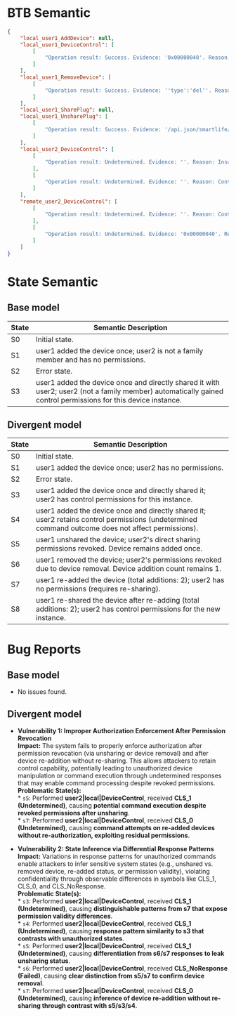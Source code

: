 # BTB Semantic
```json
{
    "local_user1_AddDevice": null,
    "local_user1_DeviceControl": [
        [
            "Operation result: Success. Evidence: '0x00000040'. Reason: MQTT PUBACK acknowledgment (0x00000040) confirms successful QoS1 command delivery. Traffic pattern observations of trailing 1-byte null packets were insufficient to contradict transaction completion due to absence of explicit error indicators in payloads."
        ]
    ],
    "local_user1_RemoveDevice": [
        [
            "Operation result: Success. Evidence: ''type':'del''. Reason: MQTT deletion command (type='del') confirmed delivered via PUBACK acknowledgment targeting device removal. Execution success inferred from delivery patterns, though explicit result code remains absent in payload."
        ]
    ],
    "local_user1_SharePlug": null,
    "local_user1_UnsharePlug": [
        [
            "Operation result: Success. Evidence: '/api.json/smartlife/m/sharing/device/remove'; 'success':true. Reason: Unshare operation confirmed via '/api.json/smartlife/m/sharing/device/remove' endpoint with explicit 'success':true payload response, indicating operational completion."
        ]
    ],
    "local_user2_DeviceControl": [
        [
            "Operation result: Undetermined. Evidence: ''. Reason: Insufficient traffic volume (single-packet flows) prevents pattern analysis. No device control context or actionable indicators detected in payloads. Absence of MQTT command semantics or status codes prohibits conclusive determination."
        ],
        [
            "Operation result: Undetermined. Evidence: ''. Reason: Control commands delivered via MQTT (smart/mb/in/ topics) without consistent device acknowledgment patterns. Absence of error codes or explicit response patterns prevents verification despite observed command attempts. Encrypted payloads limit status validation."
        ]
    ],
    "remote_user2_DeviceControl": [
        [
            "Operation result: Undetermined. Evidence: ''. Reason: Control commands sent via MQTT PUBLISH packets but no corresponding PUBACK acknowledgments observed for packet IDs 48 (0x30) and 50 (0x32)."
        ],
        [
            "Operation result: Undetermined. Evidence: '0x00000040'. Reason: Only an unrelated MQTT PUBACK packet (ID 64) observed, no DeviceControl action detected in traffic set."
        ]
    ]
}
```

# State Semantic
## Base model


| State | Semantic Description |
|-------|----------------------|
| S0    | Initial state.       |
| S1    | user1 added the device once; user2 is not a family member and has no permissions. |
| S2    | Error state.         |
| S3    | user1 added the device once and directly shared it with user2; user2 (not a family member) automatically gained control permissions for this device instance. |

## Divergent model


| State | Semantic Description |
|-------|----------------------|
| S0    | Initial state. |
| S1    | user1 added the device once; user2 has no permissions. |
| S2    | Error state. |
| S3    | user1 added the device once and directly shared it; user2 has control permissions for this instance. |
| S4    | user1 added the device once and directly shared it; user2 retains control permissions (undetermined command outcome does not affect permissions). |
| S5    | user1 unshared the device; user2's direct sharing permissions revoked. Device remains added once. |
| S6    | user1 removed the device; user2's permissions revoked due to device removal. Device addition count remains 1. |
| S7    | user1 re-added the device (total additions: 2); user2 has no permissions (requires re-sharing). |
| S8    | user1 re-shared the device after re-adding (total additions: 2); user2 has control permissions for the new instance. |

# Bug Reports
## Base model
*   No issues found.

## Divergent model
*   **Vulnerability 1: Improper Authorization Enforcement After Permission Revocation**  
    **Impact:** The system fails to properly enforce authorization after permission revocation (via unsharing or device removal) and after device re-addition without re-sharing. This allows attackers to retain control capability, potentially leading to unauthorized device manipulation or command execution through undetermined responses that may enable command processing despite revoked permissions.  
    **Problematic State(s):**  
        *   `s5`: Performed **user2|local|DeviceControl**, received **CLS_1 (Undetermined)**, causing **potential command execution despite revoked permissions after unsharing**.  
        *   `s7`: Performed **user2|local|DeviceControl**, received **CLS_0 (Undetermined)**, causing **command attempts on re-added devices without re-authorization, exploiting residual permissions**.  

*   **Vulnerability 2: State Inference via Differential Response Patterns**  
    **Impact:** Variations in response patterns for unauthorized commands enable attackers to infer sensitive system states (e.g., unshared vs. removed device, re-added status, or permission validity), violating confidentiality through observable differences in symbols like CLS_1, CLS_0, and CLS_NoResponse.  
    **Problematic State(s):**  
        *   `s3`: Performed **user2|local|DeviceControl**, received **CLS_1 (Undetermined)**, causing **distinguishable patterns from s7 that expose permission validity differences**.  
        *   `s4`: Performed **user2|local|DeviceControl**, received **CLS_1 (Undetermined)**, causing **response pattern similarity to s3 that contrasts with unauthorized states**.  
        *   `s5`: Performed **user2|local|DeviceControl**, received **CLS_1 (Undetermined)**, causing **differentiation from s6/s7 responses to leak unsharing status**.  
        *   `s6`: Performed **user2|local|DeviceControl**, received **CLS_NoResponse (Failed)**, causing **clear distinction from s5/s7 to confirm device removal**.  
        *   `s7`: Performed **user2|local|DeviceControl**, received **CLS_0 (Undetermined)**, causing **inference of device re-addition without re-sharing through contrast with s5/s3/s4**.